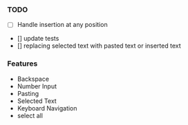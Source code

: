 ### TODO
- [ ] Handle insertion at any position
- [] update tests
- [] replacing selected text with pasted text or inserted text 


### Features
- Backspace
- Number Input
- Pasting
- Selected Text
- Keyboard Navigation
- select all